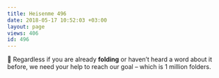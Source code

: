 ```yaml
---
title: Heisenme 496
date: 2018-05-17 10:52:03 +03:00
layout: page
views: 406
id: 496
---
```


🦎 Regardless if you are already **folding** or haven’t heard a word about it before, we need your help to reach our goal – which is 1 million folders.


